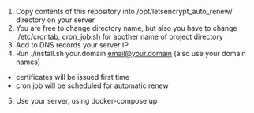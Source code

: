1. Copy contents of this repository into /opt/letsencrypt_auto_renew/ directory on your server
2. You are free to change directory name, but also you have to change ./etc/crontab, cron_job.sh for abother name of project directory
3. Add to DNS records your server IP
4. Run ./install.sh your.domain email@your.domain  (also use your domain names)
  - certificates will be issued first time
  - cron job will be scheduled for automatic renew
5. Use your server, using docker-compose up